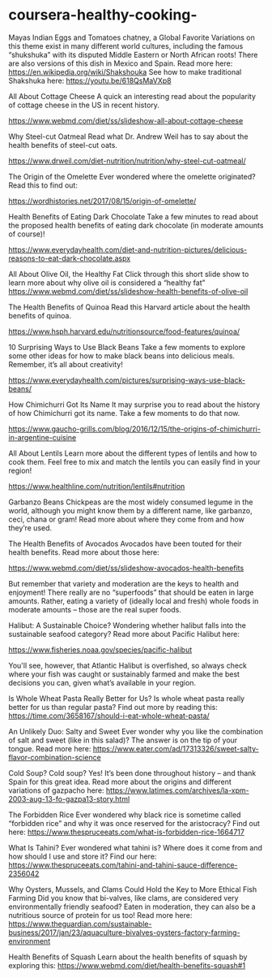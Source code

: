 # coursera-healthy-cooking-

Mayas Indian Eggs and Tomatoes chatney, a Global Favorite
Variations on this theme exist in many different world cultures, including the famous “shukshuka” with its disputed Middle Eastern or North African roots! There are also versions of this dish in Mexico and Spain. Read more here: https://en.wikipedia.org/wiki/Shakshouka
See how to make traditional Shakshuka here: 
https://youtu.be/618QsMaVXp8


All About Cottage Cheese
A quick an interesting read about the popularity of cottage cheese in the US in recent history.

https://www.webmd.com/diet/ss/slideshow-all-about-cottage-cheese


Why Steel-cut Oatmeal
Read what Dr. Andrew Weil has to say about the health benefits of steel-cut oats.

https://www.drweil.com/diet-nutrition/nutrition/why-steel-cut-oatmeal/




The Origin of the Omelette
Ever wondered where the omelette originated? Read this to find out:

https://wordhistories.net/2017/08/15/origin-of-omelette/


Health Benefits of Eating Dark Chocolate
Take a few minutes to read about the proposed health benefits of eating dark chocolate (in moderate amounts of course)!

https://www.everydayhealth.com/diet-and-nutrition-pictures/delicious-reasons-to-eat-dark-chocolate.aspx


All About Olive Oil, the Healthy Fat
Click through this short slide show to learn more about why olive oil is considered a “healthy fat” 
https://www.webmd.com/diet/ss/slideshow-health-benefits-of-olive-oil


The Health Benefits of Quinoa
Read this Harvard article about the health benefits of quinoa.

https://www.hsph.harvard.edu/nutritionsource/food-features/quinoa/


10 Surprising Ways to Use Black Beans
Take a few moments to explore some other ideas for how to make black beans into delicious meals. Remember, it’s all about creativity!

https://www.everydayhealth.com/pictures/surprising-ways-use-black-beans/


How Chimichurri Got Its Name
It may surprise you to read about the history of how Chimichurri got its name. Take a few moments to do that now.

https://www.gaucho-grills.com/blog/2016/12/15/the-origins-of-chimichurri-in-argentine-cuisine


All About Lentils
Learn more about the different types of lentils and how to cook them. Feel free to mix and match the lentils you can easily find in your region!

https://www.healthline.com/nutrition/lentils#nutrition



Garbanzo Beans
Chickpeas are the most widely consumed legume in the world, although you might know them by a different name, like garbanzo, ceci, chana or gram! Read more about where they come from and how they’re used.


The Health Benefits of Avocados
Avocados have been touted for their health benefits. Read more about those here: 

https://www.webmd.com/diet/ss/slideshow-avocados-health-benefits

But remember that variety and moderation are the keys to health and enjoyment! There really are no “superfoods” that should be eaten in large amounts. Rather, eating a variety of (ideally local and fresh) whole foods in moderate amounts – those are the real super foods.


Halibut: A Sustainable Choice?
Wondering whether halibut falls into the sustainable seafood category? Read more about Pacific Halibut here: 

https://www.fisheries.noaa.gov/species/pacific-halibut

You'll see, however, that Atlantic Halibut is overfished, so always check where your fish was caught or sustainably farmed and make the best decisions you can, given what’s available in your region.


Is Whole Wheat Pasta Really Better for Us?
Is whole wheat pasta really better for us than regular pasta? Find out more by reading this: 
https://time.com/3658167/should-i-eat-whole-wheat-pasta/

An Unlikely Duo: Salty and Sweet
Ever wonder why you like the combination of salt and sweet (like in this salad)? The answer is on the tip of your tongue. Read more here: https://www.eater.com/ad/17313326/sweet-salty-flavor-combination-science

Cold Soup?
Cold soup? Yes! It’s been done throughout history – and thank Spain for this great idea. Read more about the origins and different variations of gazpacho here: https://www.latimes.com/archives/la-xpm-2003-aug-13-fo-gazpa13-story.html


The Forbidden Rice
Ever wondered why black rice is sometime called “forbidden rice” and why it was once reserved for the aristocracy? Find out here: 
https://www.thespruceeats.com/what-is-forbidden-rice-1664717

What Is Tahini?
Ever wondered what tahini is? Where does it come from and how should I use and store it? Find our here: 
https://www.thespruceeats.com/tahini-and-tahini-sauce-difference-2356042

Why Oysters, Mussels, and Clams Could Hold the Key to More Ethical Fish Farming
Did you know that bi-valves, like clams, are considered very environmentally friendly seafood? Eaten in moderation, they can also be a nutritious source of protein for us too! Read more here: 
https://www.theguardian.com/sustainable-business/2017/jan/23/aquaculture-bivalves-oysters-factory-farming-environment


Health Benefits of Squash
Learn about the health benefits of squash by exploring this: 
https://www.webmd.com/diet/health-benefits-squash#1























